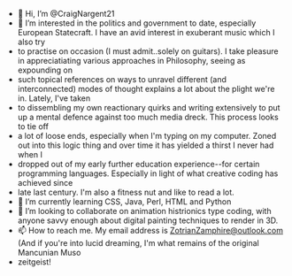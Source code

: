 - 👋 Hi, I’m @CraigNargent21
- 👀 I’m interested in the politics and government to date, especially European Statecraft. I have an avid interest in exuberant music which I also try 
- to practise on occasion (I must admit..solely on guitars). I take pleasure in appreciatiating various approaches in Philosophy, seeing as expounding on
- such topical references on ways to unravel different (and interconnected) modes of thought explains a lot about the plight we're in. Lately, I've taken
- to dissembling my own reactionary quirks and writing extensively to put up a mental defence against too much media dreck. This process looks to tie off
- a lot of loose ends, especially when I'm typing on my computer. Zoned out into this logic thing and over time it has yielded a thirst I never had when I
- dropped out of my early further education experience--for certain programming languages. Especially in light of what creative coding has achieved since
- late last century. I'm also a fitness nut and like to read a lot. 
- 🌱 I’m currently learning CSS, Java, Perl, HTML and Python
- 💞️ I’m looking to collaborate on animation histrionics type coding, with anyone savvy enough about digital painting techniques to render in 3D.
- 📫 How to reach me. My email address is ZotrianZamphire@outlook.com (And if you're into lucid dreaming, I'm what remains of the original Mancunian Muso
- zeitgeist! 

<!---
CraigNargent21/CraigNargent21 is a ✨ special ✨ repository because its `README.md` (this file) appears on your GitHub profile.
You can click the Preview link to take a look at your changes.
--->

